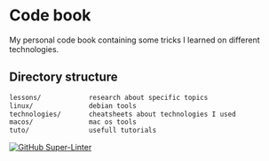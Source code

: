 # Code book

My personal code book containing some tricks I learned on different technologies.

## Directory structure

```md
lessons/            research about specific topics
linux/              debian tools
technologies/       cheatsheets about technologies I used
macos/              mac os tools
tuto/               usefull tutorials
```

[![GitHub Super-Linter](https://github.com/nvuillam/npm-groovy-lint/workflows/Lint%20Code%20Base/badge.svg)](https://github.com/marketplace/actions/super-linter)
